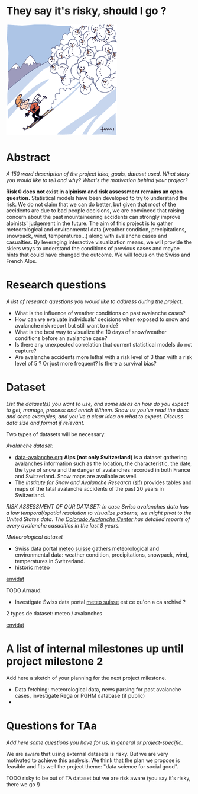 # They say it's risky, should I go ?

![avalanche](images/avalanche2.gif)

# Abstract
*A 150 word description of the project idea, goals, dataset used. What story you would like to tell and why? What's the motivation behind your project?*

**Risk 0 does not exist in alpinism and risk assessment remains an open question.** Statistical models have been developed to try to understand the risk. We do not claim that we can do better, but given that most of the accidents are due to bad people decisions, we are convinced that raising concern about the past mountaineering accidents can strongly improve alpinists' judgement in the future. The aim of this project is to gather meteorological and environmental data (weather condition, precipitations, snowpack, wind, temperatures…) along with avalanche cases and casualties. By leveraging interactive visualization means, we will provide the skiers ways to understand the conditions of previous cases and maybe hints that could have changed the outcome. We will focus on the Swiss and French Alps.



# Research questions
*A list of research questions you would like to address during the project.*

- What is the influence of weather conditions on past avalanche cases?
- How can we evaluate individuals' decisions when exposed to snow and avalanche risk report but still want to ride?
- What is the best way to visualize the 10 days of snow/weather conditions before an avalanche case? 
- Is there any unexpected correlation that current statistical models do not capture?
- Are avalanche accidents more lethal with a risk level of 3 than with a risk level of 5 ? Or just more frequent? Is there a survival bias?

# Dataset
*List the dataset(s) you want to use, and some ideas on how do you expect to get, manage, process and enrich it/them. Show us you've read the docs and some examples, and you've a clear idea on what to expect. Discuss data size and format if relevant.*

Two types of datasets will be necessary:

*Avalanche dataset:*

- [data-avalanche.org](http://www.data-avalanche.org/listAvalanche/) **Alps (not only Switzerland)** is a dataset gathering avalanches information such as the location, the characteristic, the date, the type of snow and the danger of avalanches recorded in both France and Switzerland. Snow maps are available as well.
- The *Institute for Snow and Avalanche Research* ([slf](https://www.slf.ch/en/avalanches/destructive-avalanches-and-avalanche-accidents/avalanche-accidents-of-the-past-20-years.html)) provides tables and maps of the fatal avalanche accidents of the past 20 years in Switzerland.

*RISK ASSESSMENT OF OUR DATASET: In case Swiss avalanches data has a low temporal/spatial resolution to visualize patterns, we might pivot to the United States data. The [Colorado Avalanche Center](http://avalanche.state.co.us/accidents/us/) has detailed reports of every avalanche casualties in the last 8 years.*

*Meteorological dataset*

- Swiss data portal [meteo suisse](http://www.meteoschweiz.admin.ch/home/wetter/messwerte/messwerte-an-stationen.html?param=temperature) gathers meteorological and environmental data: weather condition, precipitations, snowpack, wind, temperatures in Switzerland.
- [historic meteo](http://www.historique-meteo.net/europe/suisse/)

[envidat](**http://www.envidat.ch/dataset?q=snow**)

TODO Arnaud:

- Investigate Swiss data portal [meteo suisse](http://www.meteoschweiz.admin.ch/home/wetter/messwerte/messwerte-an-stationen.html?param=temperature) est ce qu'on a ca archivé ?

2 types de dataset: meteo / avalanches

[envidat](**http://www.envidat.ch/dataset?q=snow**)

# A list of internal milestones up until project milestone 2
Add here a sketch of your planning for the next project milestone.

- Data fetching: meteorological data, news parsing for past avalanche cases, investigate Rega or PGHM database (if public)
- ​

# Questions for TAa
*Add here some questions you have for us, in general or project-specific.*

We are aware that using external datasets is risky. But we are very motivated to achieve this analysis. We think that the plan we propose is feasible and fits well the project theme: "data science for social good". 

TODO risky to be out of TA dataset but we are risk aware (you say it's risky, there we go !)